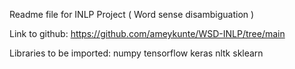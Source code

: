 Readme file for INLP Project ( Word sense disambiguation )

Link to github: https://github.com/ameykunte/WSD-INLP/tree/main

Libraries to be imported:
numpy
tensorflow
keras
nltk
sklearn
